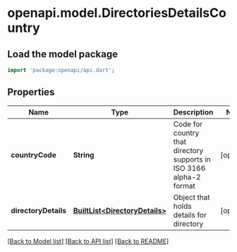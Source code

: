 # openapi.model.DirectoriesDetailsCountry

## Load the model package
```dart
import 'package:openapi/api.dart';
```

## Properties
Name | Type | Description | Notes
------------ | ------------- | ------------- | -------------
**countryCode** | **String** | Code for country that directory supports in ISO 3166 alpha-2 format | [optional] 
**directoryDetails** | [**BuiltList&lt;DirectoryDetails&gt;**](DirectoryDetails.md) | Object that holds details for directory | [optional] 

[[Back to Model list]](../README.md#documentation-for-models) [[Back to API list]](../README.md#documentation-for-api-endpoints) [[Back to README]](../README.md)


